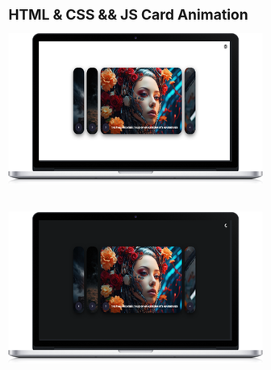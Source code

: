 # HTML & CSS && JS Card Animation

![Thumbnail](images/desktop/laptop.png)
<br>
<br>
<br>
<br>
![Thumbnail](images/desktop/laptop2.png)
